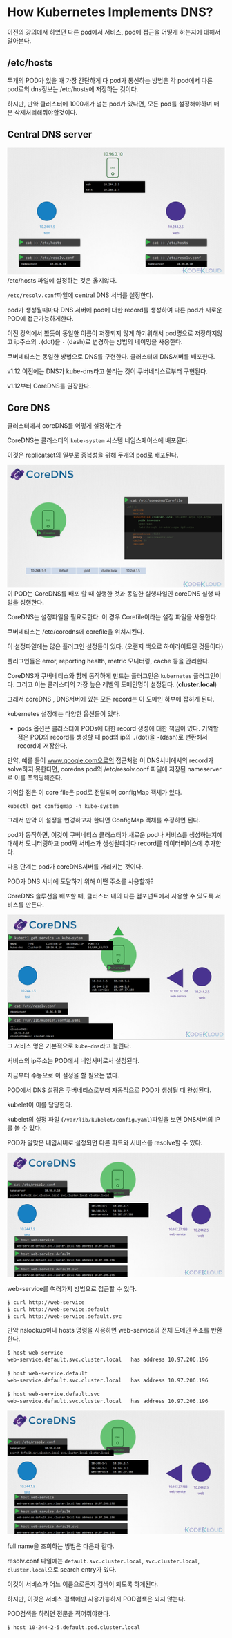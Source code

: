 # How Kubernetes Implements DNS?

이전의 강의에서 하였던 다른 pod에서 서비스, pod에 접근을 어떻게 하는지에 대해서 알아본다.

## /etc/hosts
두개의 POD가 있을 때 가장 간단하게 다 pod가 통신하는 방법은 각 pod에서 다른 pod로의 dns정보는 /etc/hosts에 저장하는 것이다.

하지만, 만약 클러스터에 1000개가 넘는 pod가 있다면, 모든 pod를 설정해야하며 매분 삭제처리해줘야할것이다.

## Central DNS server
![coreDNS in Kubernetes](../contents/coreDNSinKubernetes_01.PNG)
/etc/hosts 파일에 설정하는 것은 옳지않다.

`/etc/resolv.conf`파일에 central DNS 서버를 설정한다.

pod가 생성될때마다 DNS 서버에 pod에 대한 record를 생성하여 다른 pod가 새로운 POD에 접근가능하게한다.

이전 강의에서 봤듯이 동일한 이름이 저장되지 않게 하기위해서 pod명으로 저장하지않고 ip주소의 `.`(dot)을 `-` (dash)로 변경하는 방법의 네이밍을 사용한다.

쿠버네티스는 동일한 방법으로 DNS를 구현한다. 클러스터에 DNS서버를 배포한다.

v1.12 이전에는 DNS가 kube-dns라고 불리는 것이 쿠버네티스로부터 구현된다.

v1.12부터 CoreDNS를 권장한다.

## Core DNS
클러스터에서 coreDNS를 어떻게 설정하는가

CoreDNS는 클러스터의 `kube-system` 시스템 네임스페이스에 배포된다.

이것은 replicatset의 일부로 중복성을 위해 두개의 pod로 배포된다.

![coreDNS in Kubernetes](../contents/coreDNSinKubernetes_02.PNG)
이 POD는 CoreDNS를 배포 할 때 실행한 것과 동일한 실행파일인 coreDNS 실행 파일을 싱핸한다.

CoreDNS는 설정파일을 필요로한다. 이 경우 Corefile이라는 설정 파일을 사용한다.

쿠버네티스는 /etc/coredns에 corefile을 위치시킨다.

이 설정파일에는 많은 플러그인 설정들이 있다. (오랜지 색으로 하이라이트된 것들이다)

플러그인들은 error, reporting health, metric 모니터링, cache 등을 관리한다.

CoreDNS가 쿠버네티스와 함께 동작하게 만드는 플러그인은 `kubernetes` 플러그인이다. 그리고 이는 클러스터의 가장 높은 레벨의 도메인명이 설정된다. (**cluster.local**)

그래서 coreDNS , DNS서버에 있는 모든 record는 이 도메인 하부에 잡히게 된다.

kubernetes 설정에는 다양한 옵션들이 있다.

* pods 옵션은 클러스터에 PODs에 대한 record 생성에 대한 책임이 있다. 기억할 점은 POD의 record를 생성할 때 pod의 ip의 `.`(dot)을 `-`(dash)로 변환해서  record에 저장한다.

만약, 예를 들어 www.google.com으로의 접근처럼 이 DNS서버에서의 record가 solve하지 못한다면, coredns pod의 /etc/resolv.conf 파일에 저장된 nameserver로 이를 포워딩해준다.

기억할 점은 이 core file은 pod로 전달되며 configMap 객체가 있다.

```
kubectl get configmap -n kube-system
```

그래서 만약 이 설정을 변경하고자 한다면 ConfigMap 객체를 수정하면 된다.

pod가 동작하면, 이것이 쿠버네티스 클러스터가 새로운 pod나 서비스를 생성하는지에 대해서 모니터링하고 pod와 서비스가 생성될때마다 record를 데이터베이스에 추가한다.

다음 단계는 pod가 coreDNS서버를 가리키는 것이다.

POD가 DNS 서버에 도달하기 위해 어떤 주소를 사용할까?

CoreDNS 솔루션을 배포할 때, 클러스터 내의 다른 컴포넌트에서 사용할 수 있도록 서비스를 만든다.

![coreDNS in Kubernetes](../contents/coreDNSinKubernetes_04.PNG)
그 서비스 명은 기본적으로 `kube-dns`라고 불린다.

서비스의 ip주소는 POD에서 네임서버로서 설정된다.

지금부터 수동으로 이 설정을 할 필요는 없다.

POD에서 DNS 설정은 쿠버네티스로부터 자동적으로 POD가 생성될 때 완성된다.

kubelet이 이를 담당한다.

kubelet의 설정 파일 (`/var/lib/kubelet/config.yaml`)파일을 보면 DNS서버의 IP를 볼 수 있다.

POD가 알맞은 네임서버로 설정되면 다른 파드와 서비스를 resolve할 수 있다.

![coreDNS in Kubernetes](../contents/coreDNSinKubernetes_05.PNG)

web-service를 여러가지 방법으로 접근할 수 있다.

```
$ curl http://web-service
$ curl http://web-service.default
$ curl http://web-service.default.svc
```

만약 nslookup이나 hosts 명령을 사용하면 web-service의 전체 도메인 주소를 반환한다.

```
$ host web-service
web-service.default.svc.cluster.local   has address 10.97.206.196

$ host web-service.default
web-service.default.svc.cluster.local   has address 10.97.206.196

$ host web-service.default.svc
web-service.default.svc.cluster.local   has address 10.97.206.196
```

![coreDNS in Kubernetes](../contents/coreDNSinKubernetes_05.PNG)

full name을 조회하는 방법은 다음과 같다.

resolv.conf 파일에는 `default.svc.cluster.local`, `svc.cluster.local`, `cluster.local`으로 search entry가 있다.

이것이 서비스가 어느 이름으로든지 검색이 되도록 하게된다.

하지만, 이것은 서비스 검색에만 사용가능하지 POD검색은 되지 않는다.

POD검색을 하려면 전문을 적어줘야한다. 
```
$ host 10-244-2-5.default.pod.cluster.local
```


